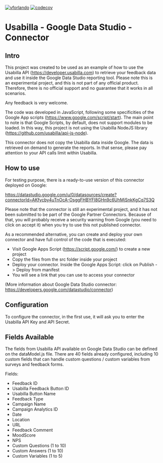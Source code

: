 [![vforlando](https://circleci.com/gh/vforlando/usabilla-googledatastudio-connector/tree/master.svg?style=svg)](https://circleci.com/gh/vforlando/usabilla-googledatastudio-connector) [![codecov](https://codecov.io/gh/vforlando/usabilla-googledatastudio-connector/branch/master/graph/badge.svg)](https://codecov.io/gh/vforlando/usabilla-googledatastudio-connector)

# Usabilla - Google Data Studio - Connector

## Intro

This project was created to be used as an example of how to use the Usabilla API (https://developer.usabilla.com) to retrieve your feedback data and use it inside the Google Data Studio reporting tool. Please note this is an experimental project, and this is not part of any official product. Therefore, there is no official support and no guarantee that it works in all scenarios.

Any feedback is very welcome.

The code was developed in JavaScript, following some specificities of the Google App scripts (https://www.google.com/script/start). The main point to note is that Google Scripts, by default, does not support modules to be loaded. In this way, this project is not using the Usabilla NodeJS library (https://github.com/usabilla/api-js-node).

This connector does not copy the Usabilla data inside Google. The data is retrieved on demand to generate the reports. In that sense, please pay attention to your API calls limit within Usabilla.

## How to use 

For testing purpose, there is a ready-to-use version of this connector deployed on Google:

https://datastudio.google.com/u/0/datasources/create?connectorId=AKfycby4uTnOcA-OsggFHBYFI8GHn9c6UhMjSnkKgCq7S3Q

Please note that the connector is still an experimental project, and it has not been submitted to be part of the Google Partner Connectors. Because of that, you will probably receive a security warning from Google (you need to click on accept it) when you try to use this not published connector.  

As a recommended alternative, you can create and deploy your own connector and have full control of the code that is executed:

* Visit Google Apps Script (https://script.google.com/) to create a new project
* Copy the files from the src folder inside your project
* Deploy your connector. Inside the Google Apps Script: click on Publish -> Deploy from manifest 
* You will see a link that you can use to access your connector

(More information about Google Data Studio connector: https://developers.google.com/datastudio/connector)

## Configuration 

To configure the connector, in the first use, it will ask you to enter the Usabilla API Key and API Secret.

## Fields Available

The fields from Usabilla API available on Google Data Studio can be defined on the dataModel.js file. There are 40 fields already configured, including 10 custom fields that can handle custom questions / custom variables from surveys and feedback forms.

Fields:

* Feedback ID
* Usabilla Feedback Button ID
* Usabilla Button Name
* Feedback Type 
* Campaign Name
* Campaign Analytics ID 
* Date
* Location
* URL
* Feedback Comment
* MoodScore
* NPS
* Custom Questions (1 to 10)
* Custom Answers (1 to 10)
* Custom Variables (1 to 5) 

